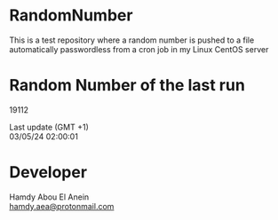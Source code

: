 # RandomNumber    
This is a test repository where a random number is pushed to a file automatically passwordless from a cron job in my Linux CentOS server    
# Random Number of the last run   
19112
      
Last update (GMT +1)    
03/05/24 02:00:01
# Developer    
Hamdy Abou El Anein   
hamdy.aea@protonmail.com
